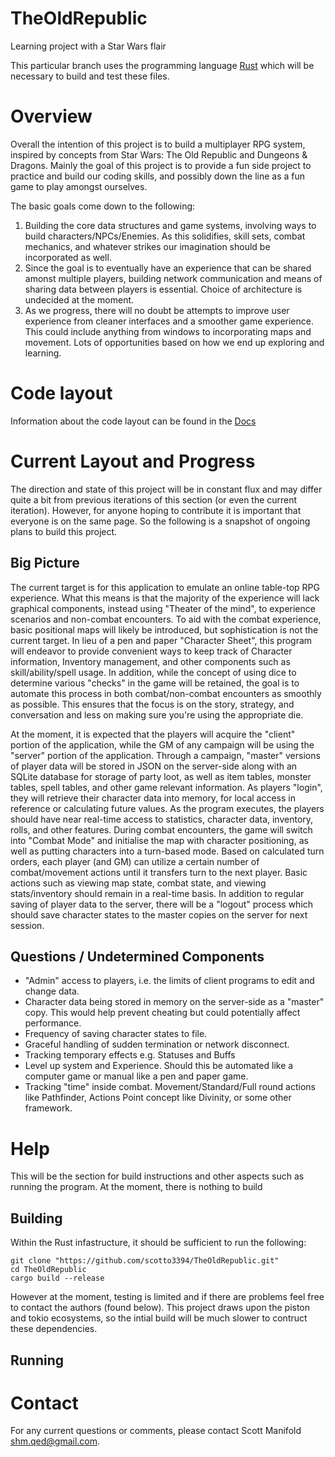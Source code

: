 # TheOldRepublic
Learning project with a Star Wars flair

This particular branch uses the programming language [Rust](http://www.rust-lang.org/en-US/) which will be necessary to build and test these files. 

Overview
=============================
Overall the intention of this project is to build a multiplayer RPG system, inspired by concepts from Star Wars: The Old Republic and Dungeons & Dragons. Mainly the goal of this project is to provide a fun side project to practice and build our coding skills, and possibly down the line as a fun game to play amongst ourselves. 

The basic goals come down to the following:

1. Building the core data structures and game systems, involving ways to build characters/NPCs/Enemies. As this solidifies, skill sets, combat mechanics, and whatever strikes our imagination should be incorporated as well.
2. Since the goal is to eventually have an experience that can be shared amonst multiple players, building network communication and means of sharing data between players is essential. Choice of architecture is undecided at the moment.
3. As we progress, there will no doubt be attempts to improve user experience from cleaner interfaces and a smoother game experience. This could include anything from windows to incorporating maps and movement. Lots of opportunities based on how we end up exploring and learning.

Code layout
===============================

Information about the code layout can be found in the [Docs](http://coruscant.smanifold.com)


Current Layout and Progress
===============================
The direction and state of this project will be in constant flux and may differ quite a bit from previous iterations of this section (or even the current iteration). However, for anyone hoping to contribute it is important that everyone is on the same page. So the following is a snapshot of ongoing plans to build this project.

Big Picture
-------------------------------
The current target is for this application to emulate an online table-top RPG experience. What this means is that the majority of the experience will lack graphical components, instead using "Theater of the mind", to experience scenarios and non-combat encounters. To aid with the combat experience, basic positional maps will likely be introduced, but sophistication is not the current target. In lieu of a pen and paper "Character Sheet", this program will endeavor to provide convenient ways to keep track of Character information, Inventory management, and other components such as skill/ability/spell usage. In addition, while the concept of using dice to determine various "checks" in the game will be retained, the goal is to automate this process in both combat/non-combat encounters as smoothly as possible. This ensures that the focus is on the story, strategy, and conversation and less on making sure you're using the appropriate die. 

At the moment, it is expected that the players will acquire the "client" portion of the application, while the GM of any campaign will be using the "server" portion of the application. Through a campaign, "master" versions of player data will be stored in JSON on the server-side along with an SQLite database for storage of party loot, as well as item tables, monster tables, spell tables, and other game relevant information. As players "login", they will retrieve their character data into memory, for local access in reference or calculating future values. As the program executes, the players should have near real-time access to statistics, character data, inventory, rolls, and other features. During combat encounters, the game will switch into "Combat Mode" and initialise the map with character positioning, as well as putting characters into a turn-based mode. Based on calculated turn orders, each player (and GM) can utilize a certain number of combat/movement actions until it transfers turn to the next player. Basic actions such as viewing map state, combat state, and viewing stats/inventory should remain in a real-time basis. In addition to regular saving of player data to the server, there will be a "logout" process which should save character states to the master copies on the server for next session.



Questions / Undetermined Components
--------------------------------
- "Admin" access to players, i.e. the limits of client programs to edit and change data.
- Character data being stored in memory on the server-side as a "master" copy. This would help prevent cheating but could potentially affect performance.
- Frequency of saving character states to file.
- Graceful handling of sudden termination or network disconnect.
- Tracking temporary effects e.g. Statuses and Buffs
- Level up system and Experience. Should this be automated like a computer game or manual like a pen and paper game.
- Tracking "time" inside combat. Movement/Standard/Full round actions like Pathfinder, Actions Point concept like Divinity, or some other framework.

Help
===============================
This will be the section for build instructions and other aspects such as running the program. At the moment, there is nothing to build

Building
-------------------------------
Within the Rust infastructure, it should be sufficient to run the following:

	git clone "https://github.com/scotto3394/TheOldRepublic.git"
	cd TheOldRepublic
	cargo build --release

However at the moment, testing is limited and if there are problems feel free to contact the authors (found below). This project draws upon the piston and tokio ecosystems, so the intial build will be much slower to contruct these dependencies.

Running
-------------------------------

Contact
===============================
For any current questions or comments, please contact Scott Manifold <shm.qed@gmail.com>. 
